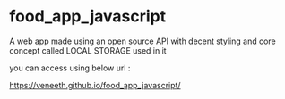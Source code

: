 # food_app_javascript
A web app made using an open source API with decent styling and core concept called LOCAL STORAGE used in it

you can access using below url :

https://veneeth.github.io/food_app_javascript/
